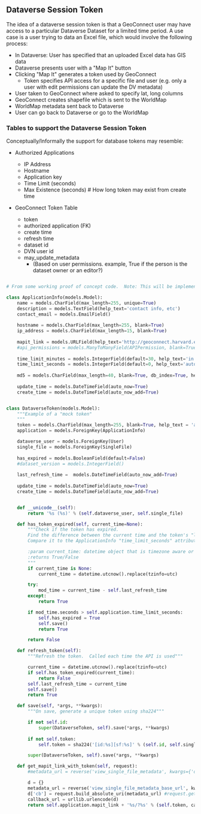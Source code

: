 ## Dataverse Session Token

The idea of a dataverse session token is that a GeoConnect user may have access to a particular Dataverse Dataset for a limited time period.
A use case is a user trying to data an Excel file, which would involve the following process:

+ In Dataverse: User has specified that an uploaded Excel data has GIS data
+ Dataverse presents user with a "Map It" button  
+ Clicking "Map It" generates a token used by GeoConnect
	+ Token specifies API access for a specific file and user (e.g. only a user with edit permissions can update the DV metadata)
+ User taken to GeoConnect where asked to specify lat, long columns 
+ GeoConnect creates shapefile which is sent to the WorldMap
+ WorldMap metadata sent back to Dataverse
+ User can go back to Dataverse or go to the WorldMap

### Tables to support the Dataverse Session Token

Conceptually/Informally the support for database tokens may resemble:

+ Authorized Applications
	+ IP Address	
	+ Hostname
	+ Application key
	+ Time Limit (seconds)
	+ Max Existence (seconds)	# How long token may exist from create time
	
+ GeoConnect Token Table
	+ token
	+ authorized application (FK)
	+ create time
	+ refresh time
	+ dataset id
	+ DVN user id
	+ may_update_metadata 
		- (Based on user permissions. example, True if the person is the dataset owner or an editor?)

```python

# From some working proof of concept code.  Note: This will be implemented in Java

class ApplicationInfo(models.Model):
    name = models.CharField(max_length=255, unique=True)
    description = models.TextField(help_text='contact info, etc')
    contact_email = models.EmailField()
    
    hostname = models.CharField(max_length=255, blank=True)
    ip_address = models.CharField(max_length=15, blank=True)
    
    mapit_link = models.URLField(help_text='http://geoconnect.harvard.edu')	# append token to this link
    #api_permissions = models.ManyToManyField(APIPermission, blank=True, null=True)
    
    time_limit_minutes = models.IntegerField(default=30, help_text='in minutes')
    time_limit_seconds = models.IntegerField(default=0, help_text='autofilled on save')
    
    md5 = models.CharField(max_length=40, blank=True, db_index=True, help_text='auto-filled on save')
    
    update_time = models.DateTimeField(auto_now=True)
    create_time = models.DateTimeField(auto_now_add=True)


class DataverseToken(models.Model):
    """Example of a "mock token"
    """
    token = models.CharField(max_length=255, blank=True, help_text = 'auto-filled on save', db_index=True)
    application = models.ForeignKey(ApplicationInfo)

    dataverse_user = models.ForeignKey(User)
    single_file = models.ForeignKey(SingleFile)
    
    has_expired = models.BooleanField(default=False)
    #dataset_version = models.IntegerField()
    
    last_refresh_time =  models.DateTimeField(auto_now_add=True)
           
    update_time = models.DateTimeField(auto_now=True)
    create_time = models.DateTimeField(auto_now_add=True)


    def __unicode__(self):
        return '%s (%s)' % (self.dataverse_user, self.single_file)

    def has_token_expired(self, current_time=None):
        """Check if the token has expired.
        Find the difference between the current time and the token's "last_refresh_time"
        Compare it to the ApplicationInfo "time_limit_seconds" attribute

        :param current_time: datetime object that is timezone aware or None
		:returns True/False
        """
        if current_time is None:
            current_time = datetime.utcnow().replace(tzinfo=utc)

        try:
            mod_time = current_time - self.last_refresh_time
        except:
            return True

        if mod_time.seconds > self.application.time_limit_seconds:
            self.has_expired = True
            self.save()
            return True

        return False

    def refresh_token(self):
		"""Refresh the token.  Called each time the API is used"""

        current_time = datetime.utcnow().replace(tzinfo=utc)
        if self.has_token_expired(current_time):
            return False            
        self.last_refresh_time = current_time
        self.save()
        return True

    def save(self, *args, **kwargs):
        """On save, generate a unique token using sha224"""

		if not self.id:
            super(DataverseToken, self).save(*args, **kwargs)
		
        if not self.token:
            self.token = sha224('[id:%s][sf:%s]' % (self.id, self.single_file.md5)).hexdigest()

        super(DataverseToken, self).save(*args, **kwargs)

    def get_mapit_link_with_token(self, request):
        #metadata_url = reverse('view_single_file_metadata', kwargs={'dv_token' : self.token})

        d = {}
        metadata_url = reverse('view_single_file_metadata_base_url', kwargs={})
        d['cb'] = request.build_absolute_uri(metadata_url) #request.get_host()
        callback_url = urllib.urlencode(d)
        return self.application.mapit_link + '%s/?%s' % (self.token, callback_url)

```
